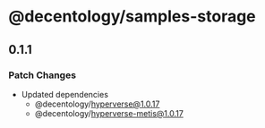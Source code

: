 # @decentology/samples-storage

## 0.1.1

### Patch Changes

-   Updated dependencies
    -   @decentology/hyperverse@1.0.17
    -   @decentology/hyperverse-metis@1.0.17
